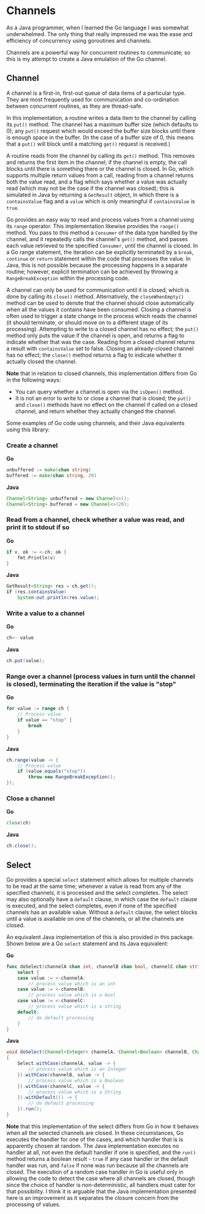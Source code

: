 # Channels

As a Java programmer, when I learned the Go language I was somewhat underwhelmed. The only thing
that really impressed me was the ease and efficiency of concurrency using goroutines and channels.

Channels are a powerful way for concurrent routines to communicate; so this is my attempt to create
a Java emulation of the Go channel.

## Channel

A channel is a first-in, first-out queue of data items of a particular type. 
They are most frequently used for communication and co-ordination between concurrent routines, 
as they are thread-safe.

In this implementation, a routine writes a data item to the channel by calling its `put()` method.
The channel has a maximum buffer size (which defaults to 0); any `put()` request which would
exceed the buffer size blocks until there is enough space in the buffer. (In the case of
a buffer size of 0, this means that a `put()` will block until a matching `get()` request is received.)

A routine reads from the channel by calling its `get()` method. This removes and returns the first
item in the channel; if the channel is empty, the call blocks until there is something there or the channel
is closed.
In Go, which supports multiple return values from a call, reading from a channel returns both the value read, and a flag which says whether a value was actually read (which may not be the case if the channel was closed);
this is simulated in Java by returning a `GetResult` object, in which there is a `containsValue` flag
and a `value` which is only meaningful if `containsValue` is `true`.

Go provides an easy way to read and process values from a channel using its `range` operator.
This implementation likewise provides the `range()` method. You pass to this method a
`Consumer` of the data type handled by the channel, and it repeatedly calls the channel's
`get()` method, and passes each value retrieved to the specified `Consumer`, until the channel is
closed. In a Go range statement, the iteration can be explicitly terminated by a `break`, `continue` or
`return` statement within the code that processes the value. In Java, this is not possible because the processing
happens in a separate routine; however, explicit termination can be achieved by throwing a
`RangeBreakException` within the processing code.

A channel can only be used for communication until it is closed, which is done by calling its
`close()` method. Alternatively, the `closeWhenEmpty()` method can be used to
denote that the channel should close automatically when all the values it contains have been
consumed.
Closing a channel is often used
to trigger a state change in the process which reads the channel (it should terminate, or 
should move on to a different stage of its processing). 
Attempting to write to a closed channel
has no effect; the `put()` method
only puts the value if the channel is open, and returns a flag to indicate whether that was the case.
Reading from a closed channel returns a result with `containsValue`
set to false. Closing an already-closed channel has no effect; the `close()` method 
returns a flag to indicate whether it actually closed the channel.

**Note** that in relation to closed channels, this implementation
differs from Go in the following ways:
* You can query whether a channel
is open via the `isOpen()` method.
* It is not an error to write to or close a channel that is closed; the `put()` and `close()`
methods have no effect on the channel if called on a closed channel, and return whether they
actually changed the channel.

Some examples of Go code using channels, and their Java equivalents using this library:

### Create a channel

**Go**
```go
unbuffered := make(chan string)
buffered := make(chan string, 20)
``` 

**Java**
```java
Channel<String> unbuffered = new Channel<>();
Channel<String> buffered = new Channel<>(20);
``` 

### Read from a channel, check whether a value was read, and print it to stdout if so

**Go**
```go
if v, ok := <-ch; ok {
	fmt.Println(v)
}
``` 

**Java**
```java
GetResult<String> res = ch.get();
if (res.containsValue) 
	System.out.println(res.value);
``` 

### Write a value to a channel

**Go**
```go
ch<- value
``` 

**Java**
```java
ch.put(value);
``` 

### Range over a channel (process values in turn until the channel is closed), terminating the iteration if the value is "stop"

**Go**
```go
for value := range ch {
	// Process value
	if value == "stop" {
		break
	}
}
``` 

**Java**
```java
ch.range(value -> {
	// Process value
	if (value.equals("stop"))
		throw new RangeBreakException();
});
``` 

### Close a channel

**Go**
```go
close(ch)
``` 

**Java**
```java
ch.close();
``` 

## Select

Go provides a special `select` statement which allows for multiple channels to be read
at the same time; whenever a value is read from any of the specified channels, it is processed and
the select completes. The select may also optionally have a `default` clause, in which
case the `default` clause is executed, and the select completes, even if none of the specified channels
has an available value. Without a `default` clause, the select blocks until a value is available on one
of the channels, or all the channels are closed.

An equivalent Java implementation of this is also provided in this package. Shown below are a Go `select`
statement and its Java equivalent:

**Go**  
```go
func doSelect(channelA chan int, channelB chan bool, channelC chan string) {
	select {
	case value := <-channelA:
		// process value which is an int  
	case value := <-channelB:
		// process value which is a bool
	case value := <-channelC:
		// process value which is a string
	default:
		// do default processing
	}
}
```

**Java**  
```java
void doSelect(Channel<Integer> channelA, Channel<Boolean> channelB, Channel<String> channelC)
{
	Select.withCase(channelA, value -> {
		// process value which is an Integer  
	}).withCase(channelB, value -> {
		// process value which is a Boolean  
	}).withCase(channelC, value -> {
		// process value which is a String  
	}).withDefault(() -> {
		// do default processing
	}).run();
}
```

**Note** that this implementation of the select differs from Go in how it behaves when all the selected
channels are closed. In these circumstances, Go executes the handler for one of the cases, and which handler that is 
is apparently chosen at random. The Java implementation executes no handler at all, not even the default handler
if one is specified, and the `run()` method returns a boolean result - `true` if any case handler or the default
handler was run, and `false` if none was run because all the channels are closed. 
The execution of a random case 
handler in Go is useful only in allowing the code to detect the case where all channels are closed, though since 
the choice of handler is non-deterministic, all handlers must cater for that possibility. 
I think it is arguable that the Java implementation presented here is an improvement as it separates the closure
concern from the processing of values.